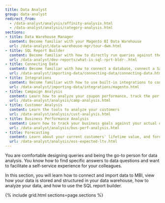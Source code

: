 ```yaml
---
title: Data Analyst
group: data-analyst
redirect_from:
  - /data-analyst/analysis/affinity-analysis.html
  - /data-analyst/analysis/category-analysis.html
sections:
- title: Data Warehouse Manager
  content: Become familiar with your Magento BI Data Warehouse
  url: /data-analyst/data-warehouse-mgr/tour-dwm.html
- title: SQL Report Builder
  content: Become familiar with how to directly run queries against the PostgreSQL data warehouse that powers your dashboards
  url: /data-analyst/dev-reports/what-is-sql-rprt-bldr-.html
- title: Connecting Data
  content: Become familiar with how to connect a database, connect a SaaS integration, upload a CSV file, or use the Magento import API
  url: /data-analyst/importing-data/connecting-data/connecting-data.html
- title: Integrations
  content: Become familiar with how to use built-in integrations to connect external data sources to your data warehouse
  url: /data-analyst/importing-data/integrations/magento.html
- title: Campaign Analysis
  content: Learn how to analyze your coupon performance, track the performance of your free shipping threshold, and how to identify which campaigns have the highest ROI
  url: /data-analyst/analysis/camp-analysis.html
- title: Customer Analysis
  content: Learn the tools to analyze your customers
  url: /data-analyst/analysis/cust-analysis.html
- title: Business Performance Analysis
  content: Learn how to track your business goals against your actual data
  url: /data-analyst/analysis/bus-perf-analysis.html
- title: Forecasting
  content: Learn about your current customers' lifetime value, and forecast how lifetime value will increase with more orders
  url: /data-analyst/analysis/ess-expected-ltv.html
---
```


You are comfortable designing queries and being the go-to person for data analysis. You know how to find specific answers to data questions and want to facilitate a self-service experience for your colleagues.

In this section, you will learn how to connect and import data to MBI, view how your data is stored and structured in your data warehouse, how to analyze your data, and how to use the SQL report builder.

{% include grid.html sections=page.sections %}

